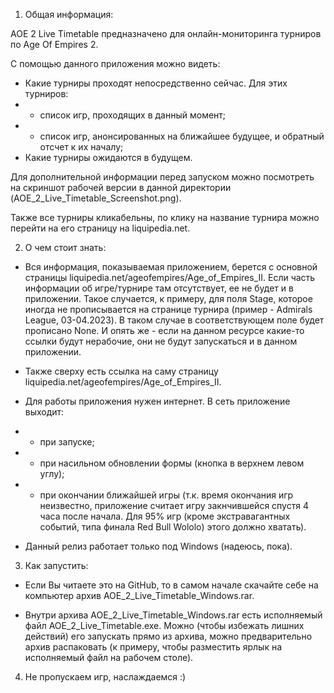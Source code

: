 1. Общая информация:

AOE 2 Live Timetable предназначено для онлайн-мониторинга турниров по Age Of Empires 2.

С помощью данного приложения можно видеть:
- Какие турниры проходят непосредственно сейчас. Для этих турниров:
- - список игр, проходящих в данный момент;
- - список игр, анонсированных на ближайшее будущее, и обратный отсчет к их началу;
- Какие турниры ожидаются в будущем.

Для дополнительной информации перед запуском можно посмотреть на скриншот рабочей версии в данной директории (AOE_2_Live_Timetable_Screenshot.png).

Также все турниры кликабельны, по клику на название турнира можно перейти на его страницу на liquipedia.net.

2. О чем стоит знать:

- Вся информация, показываемая приложением, берется с основной страницы
liquipedia.net/ageofempires/Age_of_Empires_II. Если часть информации об игре/турнире там отсутствует, ее не будет и в приложении. Такое случается, к примеру, для поля Stage, которое иногда не прописывается на странице турнира (пример - Admirals League, 03-04.2023). В таком случае в соответствующем поле будет прописано None. И опять же - если на данном ресурсе какие-то ссылки будут нерабочие, они не будут запускаться и в данном приложении.

- Также сверху есть ссылка на саму страницу liquipedia.net/ageofempires/Age_of_Empires_II.

- Для работы приложения нужен интернет. В сеть приложение выходит:
- - при запуске;
- - при насильном обновлении формы (кнопка в верхнем левом углу);
- - при окончании ближайшей игры (т.к. время окончания игр неизвестно, приложение считает игру закнчившейся спустя 4 часа после начала. Для 95% игр (кроме экстравагантных событий, типа финала Red Bull Wololo) этого должно хватать).

- Данный релиз работает только под Windows (надеюсь, пока).

3. Как запустить:

- Если Вы читаете это на GitHub, то в самом начале скачайте себе на компьютер архив AOE_2_Live_Timetable_Windows.rar.

- Внутри архива AOE_2_Live_Timetable_Windows.rar есть исполняемый файл AOE_2_Live_Timetable.exe. Можно (чтобы избежать лишних действий) его запускать прямо из архива, можно предварительно архив распаковать (к примеру, чтобы разместить ярлык на исполняемый файл на рабочем столе).

4. Не пропускаем игр, наслаждаемся :)
